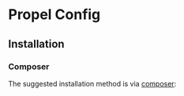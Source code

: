 # Propel Config 

## Installation

### Composer

The suggested installation method is via [composer](http://getcomposer.org/):


